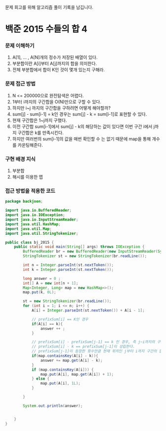 문제 회고를 위해 알고리즘 풀이 기록을 남깁니다.

# 백준 2015 수들의 합 4


### 문제 이해하기
1. A[1], ... , A[N]개의 정수가 저장된 배열이 있다.
2. 부분합이란 A[i]부터 A[j]까지의 합을 의미한다.
3. 전체 부분합에서 합이 K인 것이 몇개 있는지 구해라.

### 문제 접근 방법
1. N <= 200000으로 완전탐색은 어렵다.
2. 1부터 i까지의 구간합을 O(N)만으로 구할 수 있다.
3. 하지만 i~j 까지의 구간합을 구하려면 어떻게 해야할까?
4. sum[j] - sum[i-1] = k인 경우는 sum[j] - k = sum[i-1]로 표현할 수 있다.
5. 현재 구간합은 1~j까지 구했다.
6. 이전 구간합 sum[i-1]에서 sum[j] - k의 해당하는 값이 있다면 이번 구간 i에서 j까지 구간합은 k를 만족시킨다.
7. 하지만 여러번의 sum[i-1]의 값을 매번 확인할 수 는 없기 때문에 map을 통해 개수를 카운팅해준다.

### 구현 배경 지식
1. 부분합
2. 해시를 이용한 맵

### 접근 방법을 적용한 코드
```java
package backjoon;

import java.io.BufferedReader;
import java.io.IOException;
import java.io.InputStreamReader;
import java.util.HashMap;
import java.util.Map;
import java.util.StringTokenizer;

public class bj_2015 {
    public static void main(String[] args) throws IOException {
        BufferedReader br = new BufferedReader(new InputStreamReader(System.in));
        StringTokenizer st = new StringTokenizer(br.readLine());

        int n = Integer.parseInt(st.nextToken());
        int k = Integer.parseInt(st.nextToken());

        long answer = 0 ;
        int[] A = new int[n + 1];
        Map<Integer, Long> map = new HashMap<>();
        map.put(k, 0L);

        st = new StringTokenizer(br.readLine());
        for (int i = 1; i <= n; i++) {
            A[i] = Integer.parseInt(st.nextToken()) + A[i - 1];

            // prefixSum[i] == K인 경우
            if(A[i] == k){
                answer ++ ;
            }

            // prefixSum[i] - prefixSum[j-1] == k 인 경우, 즉 j~i까지의 구간합이 k인 경우이다.
            // prefixSum[i] - k == prefixSum[j-1]이 성립한다.
            // prefixSum[j-1]이 등장한 횟수만큼 현재 위치인 j부터 i까지 구간의 합이 k가 된다.
            if(map.containsKey(A[i] - k)){
                answer += map.get(A[i] - k);
            }
            if (map.containsKey(A[i])) {
                map.put(A[i], map.get(A[i]) + 1);
            } else {
                map.put(A[i], 1L);
            }

        }

        System.out.println(answer);


    }
}

```
